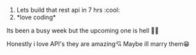 <ol>
	<li>Lets build that rest api in 7 hrs :cool:</li>
	<li>*love coding*</li>
</ol>

Its been a busy week but the upcoming one is hell :face_exhaling:

Honestly i love API's they are amazing:cupid:
Maybe ill marry them:grin:
